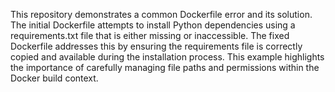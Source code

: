 This repository demonstrates a common Dockerfile error and its solution. The initial Dockerfile attempts to install Python dependencies using a requirements.txt file that is either missing or inaccessible.  The fixed Dockerfile addresses this by ensuring the requirements file is correctly copied and available during the installation process.  This example highlights the importance of carefully managing file paths and permissions within the Docker build context.